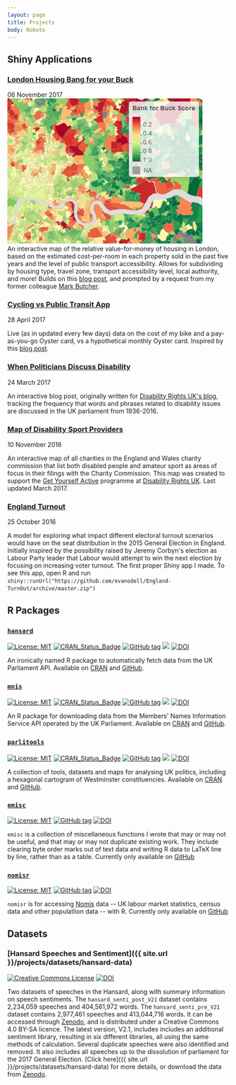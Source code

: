 ```yaml
---
layout: page
title: Projects
body: Roboto
---
```


## Shiny Applications


<article class="front-post-preview">

  <h3><a href="/projects/housing-bang-buck/">London Housing Bang for your Buck</a></h3>

  <div class="post-meta">
    06 November 2017
  </div>

  <div class="post-entry-container">
    <div class="post-image">
      <a href="/projects/housing-bang-buck/">
        <img src="/img/ptal/bang-buck-image.png">
      </a>
      </div>
    <div class="post-entry">
An interactive map of the relative value-for-money of housing in London, based on the estimated cost-per-room in each property sold in the past five years and the level of public transport accessibility. Allows for subdividing by housing type, travel zone, transport accessibility level, local authority, and more! Builds on this <a href="/blog/2017/10/20/housing-prices-and-transport-accessibility/">blog post</a>, and prompted by a request from my former colleague <a href="https://www.linkedin.com/in/markbutcher91">Mark Butcher</a>.
    </div>
  </div>
 </article>

<!--
### [London Housing Bang for your Buck](/projects/housing-bang-buck/)
    <div class="post-heading">
    <div class="post-meta">06 November 2017</div>
</div>
    An interactive map of the relative value-for-money of housing in London, based on the estimated cost-per-room in each property sold in the past five years and the level of public transport accessibility. Allows for subdividing by housing type, travel zone, transport accessibility level, local authority, and more! Builds on this [blog post](/blog/2017/10/20/housing-prices-and-transport-accessibility/), and prompted by a request from my former colleague [Mark Butcher](https://www.linkedin.com/in/markbutcher91).

-->


<article class="front-post-preview">
  <h3><a href="/projects/cycling-vs-oyster/">Cycling vs Public Transit App</a></h3>
<div class="post-heading">
<div class="post-meta">28 April 2017</div>
</div>

  <div class="post-entry-container">
      <div class="post-entry">

Live (as in updated every few days) data on the cost of my bike and a pay-as-you-go Oyster card, vs a hypothetical monthly Oyster card. Inspired by this <a href="/blog/2017/02/06/cycling-vs-oyster/">blog post</a>.

</div>
</div>
</article>

<article class="front-post-preview">
  <h3><a href="{{ site.url }}/blog/2017/03/24/when-politicians-discuss-disability/">When Politicians Discuss Disability</a></h3>
<div class="post-heading">
<div class="post-meta">24 March 2017</div>
</div>

  <div class="post-entry-container">
      <div class="post-entry">

An interactive blog post, originally written for <a href="https://disabilityrightsuk.blogspot.co.uk/2017/03/how-do-politicians-discuss-disability.html">Disability Rights UK's blog</a>, tracking the frequency that words and phrases related to disability issues are discussed in the UK parliament from 1936-2016.
</div>
</div>
</article>



<article class="front-post-preview">
<h3><a href="https://disabilityrightsuk.shinyapps.io/dis-sport/" target="\_blank">Map of Disability Sport Providers</a></h3>

<div class="post-heading">
<div class="post-meta">10 November 2016</div>
</div>

  <div class="post-entry-container">
      <div class="post-entry">

An interactive map of all charities in the England and Wales charity commission that list both disabled people and amateur sport as areas of focus in their filings with the Charity Commission. This map was created to support the <a href="http://www.getyourselfactive.org/">Get Yourself Active</a> programme at <a href="https://www.disabilityrightsuk.org/">Disability Rights UK</a>. Last updated March 2017.

</div>
</div>
</article>


<article class="front-post-preview">
  <h3><a href="https://github.com/evanodell/England-TurnOut"  target="\_blank">England Turnout</a></h3>
<div class="post-heading">
<div class="post-meta">25 October 2016</div>
</div>
  <div class="post-entry-container">
      <div class="post-entry">

A model for exploring what impact different electoral turnout scenarios would have on the seat distribution in the 2015 General Election in England. Initially inspired by the possibility raised by Jeremy Corbyn's election as Labour Party leader that Labour would attempt to win the next election by focusing on increasing voter turnout. The first proper Shiny app I made. To see this app, open R and run `shiny::runUrl("https://github.com/evanodell/England-TurnOut/archive/master.zip")`
</div>
</div>
</article>


## R Packages

### [`hansard`](http://docs.evanodell.com/hansard)

[![License: MIT](https://img.shields.io/badge/License-MIT-blue.svg)](https://opensource.org/licenses/MIT)
[![CRAN\_Status\_Badge](https://www.r-pkg.org/badges/version/hansard)](https://cran.r-project.org/package=hansard)
[![GitHub tag](https://img.shields.io/github/tag/evanodell/hansard.svg)](https://github.com/evanodell/hansard)
[![](https://cranlogs.r-pkg.org/badges/grand-total/hansard)](https://dgrtwo.shinyapps.io/cranview/)
[![DOI](https://zenodo.org/badge/72111315.svg)](https://zenodo.org/badge/latestdoi/72111315)

An ironically named R package to automatically fetch data from the UK Parliament API. Available on [CRAN](https://cran.r-project.org/package=hansard) and [GitHub](https://github.com/EvanOdell/hansard).

### [`mnis`](http://docs.evanodell.com/mnis)

[![License: MIT](https://img.shields.io/badge/License-MIT-blue.svg)](https://opensource.org/licenses/MIT)
[![CRAN\_Status\_Badge](https://www.r-pkg.org/badges/version/mnis)](https://cran.r-project.org/package=mnis)
[![GitHub tag](https://img.shields.io/github/tag/evanodell/mnis.svg)](https://github.com/evanodell/mnis)
[![](https://cranlogs.r-pkg.org/badges/grand-total/mnis)](https://dgrtwo.shinyapps.io/cranview/)
[![DOI](https://zenodo.org/badge/76553907.svg)](https://zenodo.org/badge/latestdoi/76553907)

An R package for downloading data from the Members' Names Information Service API operated by the UK Parliament. Available on [CRAN](https://cran.r-project.org/package=mnis) and [GitHub](https://github.com/EvanOdell/mnis).

### [`parlitools`](http://docs.evanodell.com/parlitools)

[![License: MIT](https://img.shields.io/badge/License-MIT-blue.svg)](https://opensource.org/licenses/MIT)
[![CRAN_Status_Badge](https://www.r-pkg.org/badges/version/parlitools)](https://cran.r-project.org/package=parlitools)
[![GitHub tag](https://img.shields.io/github/tag/evanodell/parlitools.svg)](https://github.com/evanodell/parlitools)
[![](https://cranlogs.r-pkg.org/badges/grand-total/parlitools)](https://dgrtwo.shinyapps.io/cranview/)
[![DOI](https://zenodo.org/badge/86801920.svg)](https://zenodo.org/badge/latestdoi/86801920)

A collection of tools, datasets and maps for analysing UK politics, including a hexagonal cartogram of Westminster constituencies. Available on [CRAN](https://cran.r-project.org/package=parlitools) and [GitHub](https://github.com/EvanOdell/parlitools).

### [`emisc`](https://docs.evanodell.com/emisc)

[![License: MIT](https://img.shields.io/badge/License-MIT-blue.svg)](https://opensource.org/licenses/MIT)
[![GitHub tag](https://img.shields.io/github/tag/evanodell/emisc.svg)](https://github.com/evanodell/emisc)
[![DOI](https://zenodo.org/badge/96876145.svg)](https://zenodo.org/badge/latestdoi/96876145)

`emisc` is a collection of miscellaneous functions I wrote that may or may not be useful, and that may or may not duplicate existing work. They include clearing byte order marks out of text data and writing R data to LaTeX line by line, rather than as a table. Currently only available on [GitHub](https://github.com/evanodell/emisc)


### [`nomisr`](https://docs.evanodell.com/nomisr)

[![License: MIT](https://img.shields.io/badge/License-MIT-blue.svg)](https://opensource.org/licenses/MIT)
[![GitHub tag](https://img.shields.io/github/tag/evanodell/nomisr.svg)](https://github.com/evanodell/nomisr)
[![DOI](https://zenodo.org/badge/118144805.svg)](https://zenodo.org/badge/latestdoi/118144805)

`nomisr` is for accessing [Nomis](https://www.nomisweb.co.uk/) data -- UK labour market statistics, census data and other populatlion data -- with R. Currently only available on [GitHub](https://github.com/evanodell/nomisr)


## Datasets

### [Hansard Speeches and Sentiment]({{ site.url }}/projects/datasets/hansard-data)

<span class="fa-stack fa"> <i class="ai ai-open-access ai-2x"></i></span> <a rel="license" href="https://creativecommons.org/licenses/by-sa/4.0/"><img alt="Creative Commons License" style="border-width:0" src="https://i.creativecommons.org/l/by-sa/4.0/80x15.png" /></a>
[![DOI](https://zenodo.org/badge/84583621.svg)](https://zenodo.org/badge/latestdoi/84583621)

Two datasets of speeches in the Hansard, along with summary information on speech sentiments. The `hansard_senti_post_V21` dataset contains 2,234,059 speeches and 404,581,972 words. The `hansard_senti_pre_V21` dataset contains 2,977,461 speeches and 413,044,716 words. It can be accessed through [Zenodo](https://zenodo.org/record/579712), and is distributed under a Creative Commons 4.0 BY-SA licence. The latest version, V2.1, includes includes an additional sentiment library, resulting in six different libraries, all using the same methods of calculation. Several duplicate speeches were also identified and removed. It also includes all speeches up to the dissolution of parliament for the 2017 General Election. [Click here]({{ site.url }}/projects/datasets/hansard-data) for more details, or download the data from [Zenodo](https://doi.org/10.5281/zenodo.780985).

<!--

### [Charity Commission Data of All Registered Charities in England]({{ site.url }}/projects/datasets/charity-data)

<span class="fa-stack fa"> <i class="ai ai-open-access ai-2x"></i></span> <a rel="license" href="https://creativecommons.org/licenses/by-sa/4.0/"><img alt="Creative Commons License" style="border-width:0" src="https://i.creativecommons.org/l/by-sa/4.0/80x15.png" /></a>

A dataset of information on all registered charities in the England, taken from the Charity Commission monthly release and translated into a more accessible format. [Click here]({{ site.url }}/projects/datasets/charity-data) for more details and to download individual files, or [download the most recent complete release](https://shiny.evanodell.com/charity-data/charity-register-2017-07.zip).
-->
